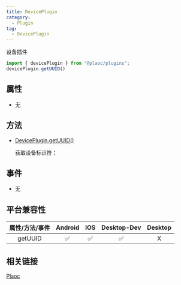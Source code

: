 ```yaml
---
title: DevicePlugin
category:
  - Plugin
tag:
  - DevicePlugin
---
```


设备插件

```js
import { devicePlugin } from "@plaoc/plugins";
devicePlugin.getUUID()
```

## 属性

  - 无

## 方法

  - [DevicePlugin.getUUID()](./get-uuid.md)

    获取设备标识符；

## 事件

  - 无

## 平台兼容性

| 属性/方法/事件 | Android | IOS | Desktop-Dev | Desktop |
|:------------:|:-------:|:---:|:-----------:|:-------:|
| getUUID      | ✅      | ✅   | ✅          | X       |

## 相关链接

[Plaoc](../../)


